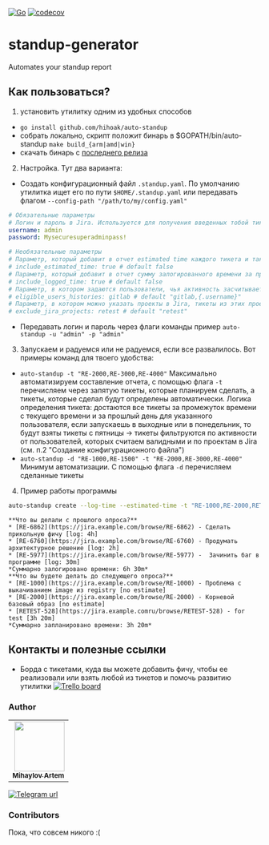 [![Go](https://github.com/hihoak/auto-standup/actions/workflows/go.yaml/badge.svg)](https://github.com/hihoak/auto-standup/actions/workflows/go.yaml)
[![codecov](https://codecov.io/gh/hihoak/auto-standup/branch/main/graph/badge.svg?token=1G0M0FKKWS)](https://codecov.io/gh/hihoak/auto-standup)

# standup-generator
Automates your standup report

## Как пользоваться?
1. установить утилитку одним из удобных способов
    
* `go install github.com/hihoak/auto-standup`
* собрать локально, скрипт положит бинарь в $GOPATH/bin/auto-standup `make build_{arm|amd|win}`
* скачать бинарь с [последнего релиза](https://github.com/hihoak/auto-standup/releases/latest)

2. Настройка. Тут два варианта:
* Создать конфигурационный файл `.standup.yaml`. По умолчанию утилитка ищет его по пути `$HOME/.standup.yaml` или передавать флагом `--config-path "/path/to/my/config.yaml"`
```yaml
# Обязательные параметры
# Логин и пароль в Jira. Используется для получения введенных тобой тикетов
username: admin
password: Mysecuresuperadminpass!

# Необязательные параметры
# Параметр, который добавит в отчет estimated time каждого тикета и так же суммарное кол-во запланированного времени. Может быть подключен через флаг --estimated-time команды
# include_estimated_time: true # default false
# Параметр, который добавит в отчет сумму залогированного времени за прошедший рабочий день. Так же может быть добавлен подключен через флаг --log-time команды
# include_logged_time: true # default false
# Параметр, в котором задаются пользователи, чья активность засчитывается при авто-нахождении тикетов за прошедший рабочий день (указывай username через запятую без пробелов)
# eligible_users_histories: gitlab # default "gitlab,{.username}"
# Параметр, в котором можно указать проекты в Jira, тикеты из этих проектов не будут включены в отчет
# exclude_jira_projects: retest # default "retest"
```
* Передавать логин и пароль через флаги команды пример `auto-standup -u "admin" -p "admin"`

3. Запускаем и радуемся или не радуемся, если все развалилось. Вот примеры команд для твоего удобства:
* `auto-standup -t "RE-2000,RE-3000,RE-4000"`
Максимально автоматизируем составление отчета, с помощью флага `-t` перечисляем через запятую тикеты, которые планируем сделать, а тикеты, которые сделал будут определены автоматически. Логика определения тикета: достаются все тикеты за промежуток времени с текущего времени и за прошлый день для указанного пользователя, если запускаешь в выходные или в понедельник, то будут взяты тикеты с пятницы -> тикеты фильтруются по активности от пользователей, которых считаем валидными и по проектам в Jira (см. п.2 "Создание конфигурационного файла")
* `auto-standup -d "RE-1000,RE-1500" -t "RE-2000,RE-3000,RE-4000"`
Минимум автоматизации. С помощью флага `-d` перечисляем сделанные тикеты

4. Пример работы программы
```bash
auto-standup create --log-time --estimated-time -t "RE-1000,RE-2000,RETEST-528"
```
```text
**Что вы делали с прошлого опроса?**
* [RE-6862](https://jira.example.com/browse/RE-6862) - Сделать прикольную фичу [log: 4h]
* [RE-6760](https://jira.example.com/browse/RE-6760) - Продумать архитектурное решение [log: 2h]
* [RE-5977](https://jira.example.com/browse/RE-5977) -  Зачинить баг в программе [log: 30m]
*Суммарно залогировано времени: 6h 30m*
**Что вы будете делать до следующего опроса?**
* [RE-1000](https://jira.example.com/browse/RE-1000) - Проблема с выкачиванием image из registry [no estimate]
* [RE-2000](https://jira.example.com/browse/RE-2000) - Корневой базовый образ [no estimate]
* [RETEST-528](https://jira.example.comru/browse/RETEST-528) - for test [3h 20m]
*Суммарно запланировано времени: 3h 20m*
```

## Контакты и полезные ссылки

* Борда с тикетами, куда вы можете добавить фичу, чтобы ее реализовали или взять любой из тикетов и помочь развитию утилитки [![Trello board](https://upload.wikimedia.org/wikipedia/en/8/8c/Trello_logo.svg)](https://trello.com/b/OxH7R79n/auto-standup-board)

### Author
<table>
<tr>
  <td align="right"><a href="https://github.com/hihoak"><img src="https://github.com/hihoak.png" width="100px;" alt=""/><br /><sub><b>Mihaylov Artem</b></sub></a></td>
</tr>
</table>

[![Telegram url](https://icons.iconarchive.com/icons/alecive/flatwoken/48/Apps-Telegram-icon.png)](https://t.me/ez_buckets)

### Contributors
Пока, что совсем никого :(
